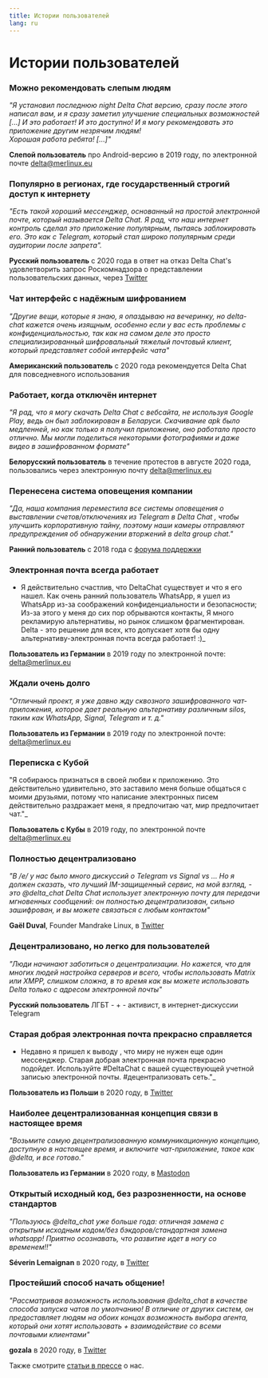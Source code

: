 ```yaml
---
title: Истории пользователей
lang: ru
---
```


# Истории пользователей


### Можно рекомендовать слепым людям

_"Я установил последнюю night Delta Chat версию, сразу после этого написал вам,
и я сразу заметил улучшение специальных возможностей [...]
И это работает! И это доступно! И я могу рекомендовать это приложение другим незрячим людям!                                 
Хорошая работа ребята! [...]"_

**Слепой пользователь** про Android-версию в 2019 году, по электронной почте delta@merlinux.eu

### Популярно в регионах, где государственный строгий доступ к интернету

_"Есть такой хороший мессенджер, основанный на простой электронной почте, который называется Delta Chat. Я рад, что наш интернет контроль сделал это приложение популярным, пытаясь заблокировать его. Это как с Telegram, который стал широко популярным среди аудитории после запрета"._ 

**Русский пользователь** с 2020 года в ответ на отказ Delta Chat's удовлетворить запрос Роскомнадзора о представлении пользовательских данных, через [Twitter](https://twitter.com/Alex0s/status/1256841124427313153)

### Чат интерфейс с надёжным шифрованием

_"Другие вещи, которые я знаю, я опаздываю на вечеринку, но delta-chat кажется очень изящным, особенно если у вас есть проблемы с конфиденциальностью, так как на самом деле это просто специализированный шифровальный тяжелый почтовый клиент, который представляет собой интерфейс чата"_

**Американский пользователь** с 2020 года рекомендуется Delta Chat для повседневного использования

### Работает, когда отключён интернет

_"Я рад, что я могу скачать Delta Chat с вебсайта, не используя Google Play, ведь он был заблокирован в Беларуси. Скачивание apk было медленней, но как только я получил приложение, оно работало просто отлично. Мы могли поделиться некоторыми фотографиями и даже видео в зашифрованном формате"_ 

**Белорусский пользователь** в течение протестов в августе 2020 года, пользовались через электронную почту delta@merlinux.eu

### Перенесена система оповещения компании

_"Да, наша компания переместила
все системы оповещения о выставлении счетов/отключениях
из Telegram в Delta Chat
, чтобы улучшить корпоративную тайну,
поэтому наши камеры отправляют предупреждения об обнаружении вторжений
в delta group chat."_

**Ранний пользователь** с 2018 года с [форума поддержки](https://support.delta.chat/t/clear-chat-function/163/6)


### Электронная почта всегда работает

- Я действительно счастлив, что DeltaChat  существует и что я его нашел.
Как очень ранний пользователь WhatsApp, я ушел из WhatsApp из-за соображений конфиденциальности и безопасности;
Из-за этого у меня до сих пор обрываются контакты,
Я много рекламирую альтернативы, но рынок слишком фрагментирован.
Delta - это решение для всех, кто допускает хотя бы одну
альтернативу-электронная почта всегда работает! :)_

**Пользователь из Германии** в 2019 году по электронной почте: delta@merlinux.eu


### Ждали очень долго

_"Отличный проект, я уже давно
жду сквозного зашифрованного чат-приложения, которое дает реальную альтернативу
различным silos, таким как WhatsApp, Signal, Telegram и т. д."_

**Пользователь из Германии** в 2019 году по электронной почте: delta@merlinux.eu


### Переписка с Кубой

"Я собираюсь признаться в своей любви к приложению.
Это действительно удивительно, это заставило меня больше общаться с моими друзьями,
потому что написание электронных писем действительно раздражает меня, я предпочитаю чат, мир предпочитает чат."_

**Пользователь с Кубы** в 2019 году, по электронной почте delta@merlinux.eu


### Полностью децентрализовано

_"В /e/ у нас было много дискуссий о Telegram vs Signal vs ... 
Но я должен сказать, что лучший IM-защищенный сервис, на мой взгляд, - это @delta_chat
Delta Chat использует электронную почту для передачи мгновенных сообщений: 
он полностью децентрализован, сильно зашифрован, и вы можете связаться с любым контактом"_

**Gaël Duval**, Founder Mandrake Linux, в [Twitter](https://twitter.com/gael_duval/status/1122906779002777600)

### Децентрализовано, но легко для пользователей

_"Люди начинают заботиться о децентрализации. Но кажется, что для многих людей настройка серверов и всего, чтобы использовать Matrix или XMPP, слишком сложна, в то время как вы можете использовать Delta только с адресом электронной почты"_

**Русский пользователь** ЛГБТ - + - активист, в интернет-дискуссии Telegram

### Старая добрая электронная почта прекрасно справляется

- Недавно я пришел к выводу
, что миру не нужен еще один мессенджер.
Старая добрая электронная почта прекрасно подойдет.
Используйте #DeltaChat с вашей существующей учетной записью электронной почты. #децентрализовать сеть."_

**Пользователь из Польши** в 2020 году, в [Twitter](https://twitter.com/MichalNarecki/status/1280820973902745600)


### Наиболее децентрализованная концепция связи в настоящее время

_"Возьмите самую децентрализованную коммуникационную концепцию, доступную в настоящее
время, и включите чат-приложение, такое как @delta, и все готово."_

**Пользователь из Германии** в 2020 году, в [Mastodon](https://mastodon.bayern/@binaryflo85/103273050438673883)


### Открытый исходный код, без разрозненности, на основе стандартов

_"Пользуюсь @delta_chat уже больше года:
отличная замена с открытым исходным кодом/без бэкдоров/стандартная замена whatsapp!
Приятно осознавать, что развитие идет в ногу со временем!!"_

**Séverin Lemaignan** в 2020 году, в [Twitter](https://twitter.com/skadge/status/1276515066393878529)


### Простейший способ начать общение!

_"Рассматривая возможность использования @delta_chat в качестве способа запуска чатов по умолчанию!
В отличие от других систем, он предоставляет людям на обоих концах возможность выбора агента, который они хотят использовать +
взаимодействие со всеми почтовыми клиентами"_

**gozala** в 2020 году, в [Twitter](https://twitter.com/gozala/status/1281346020664729600)


Также смотрите [статьи в прессе](references) о нас.
